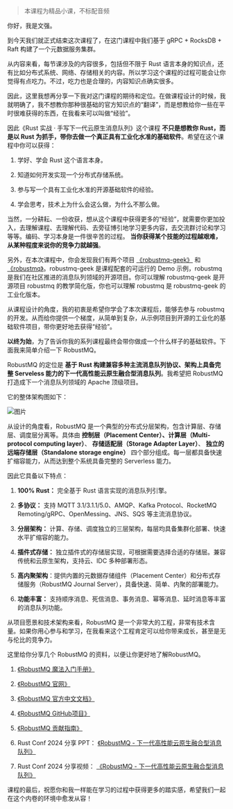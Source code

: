 > 本课程为精品小课，不标配音频

你好，我是文强。

到今天我们就正式结束这次课程了，在这门课程中我们基于 gRPC + RocksDB + Raft 构建了一个元数据服务集群。

从内容来看，每节课涉及的内容很多，包括但不限于 Rust 语言本身的知识点，还有比如分布式系统、网络、存储相关的内容。所以学习这个课程的过程可能会让你觉得有点吃力。不过，吃力也是合理的，内容知识点确实很多。

因此，这里我想再分享一下我对这门课程的期待和定位。在做课程设计的时候，我就明确了，我不想教你那种很基础的官方知识点的“翻译”，而是想教给你一些在平时很难获得的东西，在我看来可以叫做“经验”。

因此《Rust 实战 · 手写下一代云原生消息队列》这个课程 **不只是想教你 Rust，而是以 Rust 为抓手，带你去做一个真正具有工业化水准的基础软件**。希望在这个课程中你可以获得：

1. 学好、学会 Rust 这个语言本身。

2. 知道如何开发实现一个分布式存储系统。

3. 参与写一个具有工业化水准的开源基础软件的经验。

4. 学会思考，技术上为什么会这么做，为什么不那么做。


当然，一分耕耘、一份收获，想从这个课程中获得更多的“经验”，就需要你更加投入，去理解课程、去理解代码、去旁征博引地学习更多内容，去交流群讨论和学习等等。编码、学习本身是一件很辛苦的过程。 **当你获得某个技能的过程越艰难，从某种程度来说你的竞争力就越强**。

另外，在本次课程中，你会发现我们有两个项目 [《robustmq-geek》](https://github.com/robustmq/robustmq-geek) 和 [《robustmq》](https://github.com/robustmq/robustmq)。robustmq-geek 是课程配套的可运行的 Demo 示例，robustmq 是我们在社区推进的消息队列领域的开源项目。你可以理解 robustmq-geek 是开源项目 robustmq 的教学简化版，你也可以理解 robustmq 是 robustmq-geek 的工业化版本。

从课程设计的角度，我的初衷是希望你学会了本次课程后，能够去参与 robustmq 的开发。从而给你提供一个梯度，从简单到复杂，从示例项目到开源的工业化的基础软件项目，带你更好地去获得“经验”。

**以终为始**，为了告诉你我的系列课程最终会带你做成一个什么样子的基础软件。下面我来简单介绍一下 RobustMQ。

RobustMQ 的定位是 **基于 Rust 构建兼容多种主流消息队列协议、架构上具备完整 Serveless 能力的下一代高性能云原生融合型消息队列**。我希望把 RobustMQ 打造成下一个消息队列领域的 Apache 顶级项目。

它的整体架构图如下：

![图片](https://static001.geekbang.org/resource/image/57/9f/57c01790ded499690d6b189e227ca79f.jpg?wh=1920x959)

从设计的角度看，RobustMQ 是一个典型的分布式分层架构，包含计算层、存储层、调度层分离等。具体由 **控制层（Placement Center）、计算层（Multi-protocol computing layer）**、 **存储适配层（Storage Adapter Layer）**、 **独立的远端存储层（Standalone storage engine）** 四个部分组成。每一层都具备快速扩缩容能力，从而达到整个系统具备完整的 Serverless 能力。

因此它具备以下特点：

1. **100% Rust：** 完全基于 Rust 语言实现的消息队列引擎。

2. **多协议：** 支持 MQTT 3.1/3.1.1/5.0、AMQP、Kafka Protocol、RocketMQ Remoting/gRPC、OpenMessing、JNS、SQS 等主流消息协议。

3. **分层架构：** 计算、存储、调度独立的三层架构，每层均具备集群化部署、快速水平扩缩容的能力。

4. **插件式存储：** 独立插件式的存储层实现，可根据需要选择合适的存储层。兼容传统和云原生架构，支持云、IDC 多种部署形态。

5. **高内聚架构**：提供内置的元数据存储组件（Placement Center）和分布式存储服务（RobustMQ Journal Server），具备快速、简单、内聚的部署能力。

6. **功能丰富：** 支持顺序消息、死信消息、事务消息、幂等消息、延时消息等丰富的消息队列功能。


从项目愿景和技术架构来看，RobustMQ 是一个非常大的工程，非常有技术含量。如果你用心参与和学习，在我看来这个工程肯定可以给你带来成长，甚至是无与伦比的竞争力。

这里给你分享几个 RobustMQ 的资料，以便让你更好地了解RobustMQ。

1. [《RobustMQ 魔法入门手册》](https://shimo.im/docs/XKq427g9v0Tj0PAN)

2. [《RobustMQ 官网》](https://shimo.im/docs/XKq427g9v0Tj0PAN)

3. [《RobustMQ 官方中文文档》](http://www.robustmq.com/docs/robustmq-tutorial-cn/%e7%ae%80%e4%bb%8b/%e4%bb%80%e4%b9%88%e6%98%af-robustmq/)

4. [《RobustMQ GitHub项目》](https://github.com/robustmq/robustmq)

5. [《RobustMQ 贡献指南》](http://www.robustmq.com/docs/robustmq-tutorial-cn/%e8%b4%a1%e7%8c%ae%e6%8c%87%e5%8d%97/)

6. Rust Conf 2024 分享 PPT： [《RobustMQ - 下一代高性能云原生融合型消息队列》](https://docs.qq.com/slide/DSFB6cE5YVFBPSFNQ)

7. Rust Conf 2024 分享视频： [《RobustMQ - 下一代高性能云原生融合型消息队列》](https://www.bilibili.com/video/BV1k6s9ekE7y/?buvid=Y54FDC5856E8CE764D72949462F97483D10B&is_story_h5=false&mid=E6idHZn0BQhvs%2FT6w%2BxLAQ%3D%3D&p=1&plat_id=114&share_from=ugc&share_medium=iphone&share_plat=ios&share_session_id=318CDEF2-846B-4147-8F9D-9BFD05C13843&share_source=WEIXIN&share_tag=s_i&timestamp=1727536729&unique_k=kU2WAQX&up_id=25566598)


课程的最后，祝愿你和我一样能在学习的过程中获得更多的踏实感，希望我们一起在这个内卷的环境中愈发从容！